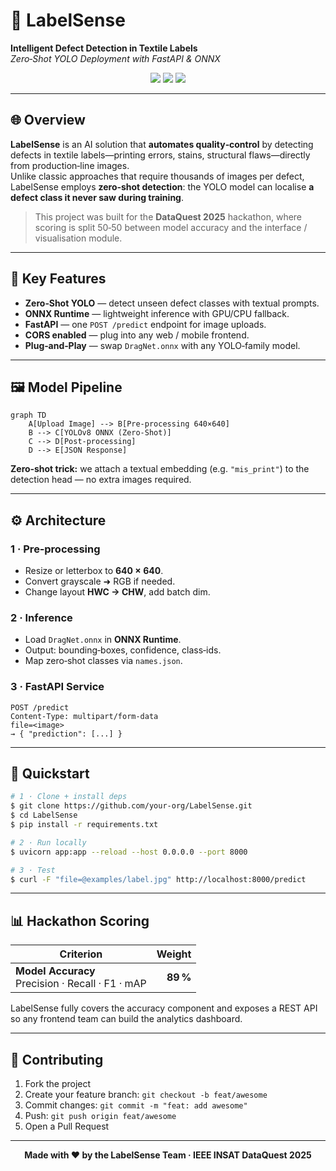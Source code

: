 # 🧵 LabelSense

**Intelligent Defect Detection in Textile Labels**  
*Zero‑Shot YOLO Deployment with FastAPI & ONNX*

<p align="center">
  <img src="https://img.shields.io/badge/Model-YOLOv8-blue" />
  <img src="https://img.shields.io/badge/Server-FastAPI-green" />
  <img src="https://img.shields.io/badge/License-MIT-black" />
</p>

---

## 🌐 Overview

**LabelSense** is an AI solution that **automates quality‑control** by detecting defects in textile labels—printing errors, stains, structural flaws—directly from production‑line images.  
Unlike classic approaches that require thousands of images per defect, LabelSense employs **zero‑shot detection**: the YOLO model can localise **a defect class it never saw during training**.

> This project was built for the **DataQuest 2025** hackathon, where scoring is split 50‑50 between model accuracy and the interface / visualisation module.

---

## 🎯 Key Features

- **Zero‑Shot YOLO** — detect unseen defect classes with textual prompts.
- **ONNX Runtime** — lightweight inference with GPU/CPU fallback.
- **FastAPI** — one `POST /predict` endpoint for image uploads.
- **CORS enabled** — plug into any web / mobile frontend.
- **Plug‑and‑Play** — swap `DragNet.onnx` with any YOLO‑family model.

---

## 🖼️ Model Pipeline

```mermaid
graph TD
    A[Upload Image] --> B[Pre‑processing 640×640]
    B --> C[YOLOv8 ONNX (Zero‑Shot)]
    C --> D[Post‑processing]
    D --> E[JSON Response]
```

**Zero‑shot trick:** we attach a textual embedding (e.g. `"mis_print"`) to the detection head — no extra images required.

---

## ⚙️ Architecture

### 1 · Pre‑processing

- Resize or letterbox to **640 × 640**.
- Convert grayscale ➜ RGB if needed.
- Change layout **HWC → CHW**, add batch dim.

### 2 · Inference

- Load `DragNet.onnx` in **ONNX Runtime**.
- Output: bounding‑boxes, confidence, class‑ids.
- Map zero‑shot classes via `names.json`.

### 3 · FastAPI Service

```http
POST /predict
Content‑Type: multipart/form‑data
file=<image>
→ { "prediction": [...] }
```

---

## 🚀 Quickstart

```bash
# 1 · Clone + install deps
$ git clone https://github.com/your-org/LabelSense.git
$ cd LabelSense
$ pip install -r requirements.txt

# 2 · Run locally
$ uvicorn app:app --reload --host 0.0.0.0 --port 8000

# 3 · Test
$ curl -F "file=@examples/label.jpg" http://localhost:8000/predict
```

---

## 📊 Hackathon Scoring

| Criterion | Weight |
|-----------|-------:|
| **Model Accuracy**<br/>Precision · Recall · F1 · mAP | **89 %** |


LabelSense fully covers the accuracy component and exposes a REST API so any frontend team can build the analytics dashboard.

---

## 🤝 Contributing

1. Fork the project  
2. Create your feature branch: `git checkout -b feat/awesome`  
3. Commit changes: `git commit -m "feat: add awesome"`  
4. Push: `git push origin feat/awesome`  
5. Open a Pull Request

---

<p align="center"><strong>Made with ❤️ by the LabelSense Team · IEEE INSAT DataQuest 2025</strong></p>

